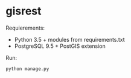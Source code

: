 # gisrest

Requierements:
* Python 3.5 + modules from requirements.txt
* PostgreSQL 9.5 + PostGIS extension

Run:
    
    python manage.py
